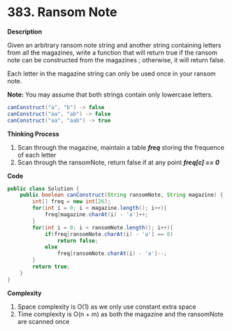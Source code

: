 # 383. Ransom Note

**Description**

Given an arbitrary ransom note string and another string containing letters from all the magazines, write a function that will return true if the ransom note can be constructed from the magazines ; otherwise, it will return false. 

Each letter in the magazine string can only be used once in your ransom note.

**Note:**
You may assume that both strings contain only lowercase letters.

```java
canConstruct("a", "b") -> false
canConstruct("aa", "ab") -> false
canConstruct("aa", "aab") -> true
```

**Thinking Process**

1. Scan through the magazine, maintain a table ***freq*** storing the frequence of each letter
2. Scan through the ransomNote, return false if at any point ***freq[c] == 0***

**Code**

```java
public class Solution {
    public boolean canConstruct(String ransomNote, String magazine) {
        int[] freq = new int[26];
        for(int i = 0; i < magazine.length(); i++){
            freq[magazine.charAt(i) - 'a']++;
        }
        for(int i = 0; i < ransomNote.length(); i++){
            if(freq[ransomNote.charAt(i) - 'a'] == 0)
                return false;
            else
                freq[ransomNote.charAt(i) - 'a']--;
        }
        return true;
    }
}
```

**Complexity**

1. Space complexity is O(1) as we only use constant extra space
2. Time complexity is O(n + m) as both the magazine and the ransomNote are scanned once 